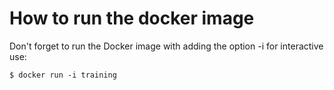 # How to run the docker image 

Don't forget to run the Docker image with adding the option -i for interactive use:
```
$ docker run -i training
```
